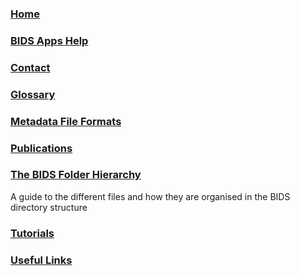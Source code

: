 ### [Home](https://github.com/INCF/bids-starter-kit/wiki)
### [BIDS Apps Help](BIDS-Apps-Help)
### [Contact](Contact)
### [Glossary](Glossary)
### [Metadata File Formats](Metadata-file-formats)
### [Publications](Publications)
### [The BIDS Folder Hierarchy](The-BIDS-folder-hierarchy)
A guide to the different files and how they are organised in the BIDS directory structure
### [Tutorials](Tutorials)
### [Useful Links](Useful-links)